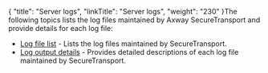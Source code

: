 {
    "title": "Server logs",
    "linkTitle": "Server logs",
    "weight": "230"
}The following topics lists the log files maintained by <span class="mc-variable axway_variables.Component_Long_Name variable">Axway SecureTransport</span> and provide details for each log file:

-   <a href="r_st_logfilelist" class="MCXref xref">Log file list</a> - Lists the log files maintained by <span class="mc-variable axway_variables.Component_Short_Name variable">SecureTransport</span>.
-   <a href="r_st_logfiledetails" class="MCXref xref">Log output details</a> - Provides detailed descriptions of each log file maintained by <span class="mc-variable axway_variables.Component_Short_Name variable">SecureTransport</span>.
